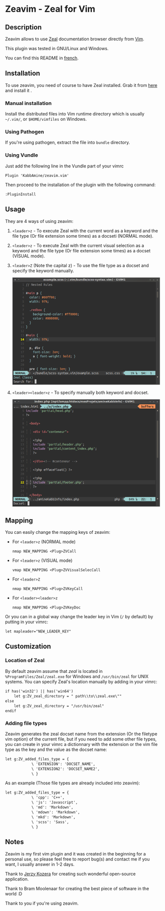 Zeavim - Zeal for Vim
=====================

Description
-------------

Zeavim allows to use [Zeal](http://zealdocs.org) documentation browser directly from [Vim](http://vim.org).

This plugin was tested in GNU/Linux and Windows.

You can find this README in [french](.various/README-fr.md).


Installation
-------------

To use zeavim, you need of course to have Zeal installed. Grab it from [here](http://zealdocs.org/download.html) and install it .

### Manual installation

Install the distributed files into Vim runtime directory which is usually `~/.vim/`, or `$HOME/vimfiles` on Windows.

### Using Pathogen
If you're using pathogen, extract the file into `bundle` directory.

### Using Vundle
Just add the following line in the Vundle part of your vimrc

	Plugin 'KabbAmine/zeavim.vim'

Then proceed to the installation of the plugin with the following command:

	:PluginInstall


Usage
-----

They are 4 ways of using zeavim:

1.	`<leader>z` - To execute Zeal with the current word as a keyword and the file type (Or file extension some times) as a docseti (NORMAL mode).
2.	`<leader>z` - To execute Zeal with the current visual selection as a keyword and the file type (Or file extension some times) as a docset (VISUAL mode).
3.	`<leader>Z` (Note the capital z) - To use the file type as a docset and specify the keyword manually.

	![Zeavim using &lt;leader&gt;Z](.various/img/leader-Z.jpg)

4.	`<leader><leader>z` - To specify manually both keyword and docset.

	![Zeavim using &lt;leader&gt;&lt;leader&gt;z](.various/img/leader-leader-z.jpg)


Mapping
-------

You can easily change the mapping keys of zeavim:

-	For `<leader>z` (NORMAL mode)

		nmap NEW_MAPPING <Plug>ZVCall

-	For `<leader>z` (VISUAL mode)

		vmap NEW_MAPPING <Plug>ZVVisualSelecCall

-	For `<leader>Z`

		nmap NEW_MAPPING <Plug>ZVKeyCall

-	For `<leader><leader>z`

		nmap NEW_MAPPING <Plug>ZVKeyDoc

Or you can in a global way change the leader key in Vim (`/` by default) by putting in your vimrc:

	let mapleader="NEW_LEADER_KEY"


Customization
-------------

### Location of Zeal

By default zeavim assume that *zeal* is located in `%ProgramFiles/Zeal/zeal.exe` for Windows and `/usr/bin/zeal` for UNIX systems.
You can specify Zeal's location manually by adding in your vimrc:

	if has('win32') || has('win64')
		let g:ZV_zeal_directory = " path\\to\\zeal.exe\""
	else
		let g:ZV_zeal_directory = "/usr/bin/zeal"
	endif

### Adding file types

Zeavim generates the zeal docset name from the extension (Or the filetype vim option) of the current file, but if you need to add some other file types, you can create in your vimrc a dictionnary with the extension or the vim file type as the key and the value as the docset name:

	let g:ZV_added_files_type = {
				\ 'EXTENSION': 'DOCSET_NAME',
				\ 'EXTENSION2': 'DOCSET_NAME2',
				\ }

As an example (Those file types are already included into zeavim):

	let g:ZV_added_files_type = {
				\ 'cpp': 'C++',
				\ 'js': 'Javascript',
				\ 'md': 'Markdown',
				\ 'mdown': 'Markdown',
				\ 'mkd': 'Markdown',
				\ 'scss': 'Sass',
				\ }


Notes
-----

Zeavim is my first vim plugin and it was created in the beginning for a personal use, so please feel free to report bug(s) and contact me if you want, I usually answer in 1-2 days.

Thank to [Jerzy Kozera](https://github.com/jkozera) for creating such wonderful open-source application.

Thank to Bram Moolenaar for creating the best piece of software in the world :D

Thank to you if you're using zeavim.

